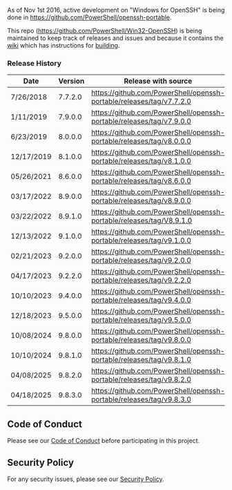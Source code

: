 As of Nov 1st 2016, active development on "Windows for OpenSSH" is being done in https://github.com/PowerShell/openssh-portable.

This repo (https://github.com/PowerShell/Win32-OpenSSH) is being maintained to keep track of releases and issues
and because it contains the [wiki](https://github.com/PowerShell/Win32-OpenSSH/wiki)
which has instructions for [building](https://github.com/PowerShell/Win32-OpenSSH/wiki/Building-OpenSSH-for-Windows-(using-LibreSSL-crypto)).

### Release History

| Date | Version | Release with source |
|---|---|---|
| 7/26/2018 | 7.7.2.0 | https://github.com/PowerShell/openssh-portable/releases/tag/v7.7.2.0 |
| 1/11/2019 | 7.9.0.0 | https://github.com/PowerShell/openssh-portable/releases/tag/v7.9.0.0 |
| 6/23/2019 | 8.0.0.0 | https://github.com/PowerShell/openssh-portable/releases/tag/v8.0.0.0 |
| 12/17/2019 | 8.1.0.0 | https://github.com/PowerShell/openssh-portable/releases/tag/v8.1.0.0 |
| 05/26/2021 | 8.6.0.0 | https://github.com/PowerShell/openssh-portable/releases/tag/v8.6.0.0 |
| 03/17/2022 | 8.9.0.0 | https://github.com/PowerShell/openssh-portable/releases/tag/v8.9.0.0 |
| 03/22/2022 | 8.9.1.0 | https://github.com/PowerShell/openssh-portable/releases/tag/V8.9.1.0 |
| 12/13/2022 | 9.1.0.0 | https://github.com/PowerShell/openssh-portable/releases/tag/v9.1.0.0 |
| 02/21/2023 | 9.2.0.0 | https://github.com/PowerShell/openssh-portable/releases/tag/v9.2.0.0 |
| 04/17/2023 | 9.2.2.0 | https://github.com/PowerShell/openssh-portable/releases/tag/v9.2.2.0 |
| 10/10/2023 | 9.4.0.0 | https://github.com/PowerShell/openssh-portable/releases/tag/v9.4.0.0 |
| 12/18/2023 | 9.5.0.0 | https://github.com/PowerShell/openssh-portable/releases/tag/v9.5.0.0 |
| 10/08/2024 | 9.8.0.0 | https://github.com/PowerShell/openssh-portable/releases/tag/v9.8.0.0 |
| 10/10/2024 | 9.8.1.0 | https://github.com/PowerShell/openssh-portable/releases/tag/v9.8.1.0 |
| 04/08/2025 | 9.8.2.0 | https://github.com/PowerShell/openssh-portable/releases/tag/v9.8.2.0 |
| 04/18/2025 | 9.8.3.0 | https://github.com/PowerShell/openssh-portable/releases/tag/v9.8.3.0 |

## Code of Conduct

Please see our [Code of Conduct](.github/CODE_OF_CONDUCT.md) before participating in this project.

## Security Policy

For any security issues, please see our [Security Policy](.github/SECURITY.md).
